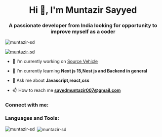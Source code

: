 <h1 align="center">Hi 👋, I'm Muntazir Sayyed</h1>
<h3 align="center">A passionate developer from India looking for opportunity to improve myself as a coder</h3>

<p align="left"> <img src="https://komarev.com/ghpvc/?username=muntazir-sd&label=Profile%20views&color=0e75b6&style=flat" alt="muntazir-sd" /> </p>

<p align="left"> <a href="https://github.com/ryo-ma/github-profile-trophy"><img src="https://github-profile-trophy.vercel.app/?username=muntazir-sd" alt="muntazir-sd" /></a> </p>

- 🔭 I’m currently working on [Source Vehicle](https://www.sourcevehicle.com/)

- 🌱 I’m currently learning **Next js 15,Nest js and Backend in general**

- 💬 Ask me about **Javascript,react,css**

- 📫 How to reach me **sayedmuntazir007@gmail.com**

<h3 align="left">Connect with me:</h3>
<p align="left">
</p>

<h3 align="left">Languages and Tools:</h3>

<p><img align="left" src="https://github-readme-stats-9k48nh8u8-muntazir-sds-projects.vercel.app/api/top-langs?username=muntazir-sd&show_icons=true&locale=en&layout=compact&count-private=true" alt="muntazir-sd" /></p> 

<p>&nbsp;<img align="center" src="https://github-readme-stats-9k48nh8u8-muntazir-sds-projects.vercel.app/api?username=muntazir-sd&show_icons=true&locale=en" alt="muntazir-sd" /></p>

